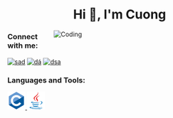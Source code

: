<h1 align="center">Hi 👋, I'm Cuong</h1>
<img align ="right" alt="Coding" width="400" src = "https://media.tenor.com/GfSX-u7VGM4AAAAC/coding.gif">


<h3 align="left">Connect with me:</h3>
<p align="left">
<a href="https://www.leetcode.com/sad" target="blank"><img align="center" src="https://raw.githubusercontent.com/rahuldkjain/github-profile-readme-generator/master/src/images/icons/Social/leet-code.svg" alt="sad" height="30" width="40" /></a>
<a href="https://www.hackerearth.com/dá" target="blank"><img align="center" src="https://raw.githubusercontent.com/rahuldkjain/github-profile-readme-generator/master/src/images/icons/Social/hackerearth.svg" alt="dá" height="30" width="40" /></a>
<a href="https://discord.gg/dsa" target="blank"><img align="center" src="https://raw.githubusercontent.com/rahuldkjain/github-profile-readme-generator/master/src/images/icons/Social/discord.svg" alt="dsa" height="30" width="40" /></a>
</p>

<h3 align="left">Languages and Tools:</h3>
<p align="left"> <a href="https://www.cprogramming.com/" target="_blank" rel="noreferrer"> <img src="https://raw.githubusercontent.com/devicons/devicon/master/icons/c/c-original.svg" alt="c" width="40" height="40"/> </a> <a href="https://www.java.com" target="_blank" rel="noreferrer"> <img src="https://raw.githubusercontent.com/devicons/devicon/master/icons/java/java-original.svg" alt="java" width="40" height="40"/> </a> </p>
